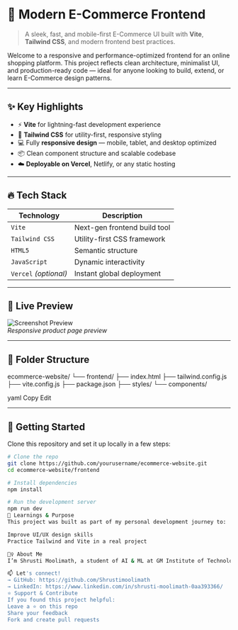 # 🛒 Modern E-Commerce Frontend

> A sleek, fast, and mobile-first E-Commerce UI built with **Vite**, **Tailwind CSS**, and modern frontend best practices.

Welcome to a responsive and performance-optimized frontend for an online shopping platform. This project reflects clean architecture, minimalist UI, and production-ready code — ideal for anyone looking to build, extend, or learn E-Commerce design patterns.

---

## ✨ Key Highlights

- ⚡ **Vite** for lightning-fast development experience
- 🎨 **Tailwind CSS** for utility-first, responsive styling
- 💻 Fully **responsive design** — mobile, tablet, and desktop optimized
- 📦 Clean component structure and scalable codebase
- ☁️ **Deployable on Vercel**, Netlify, or any static hosting

---

## 🔥 Tech Stack

| Technology | Description |
|------------|-------------|
| `Vite`     | Next-gen frontend build tool |
| `Tailwind CSS` | Utility-first CSS framework |
| `HTML5`    | Semantic structure |
| `JavaScript` | Dynamic interactivity |
| `Vercel` _(optional)_ | Instant global deployment |

---

## 📸 Live Preview

![Screenshot Preview](https://your-screenshot-link.com)  
*Responsive product page preview*

---

## 📂 Folder Structure

ecommerce-website/
└── frontend/
├── index.html
├── tailwind.config.js
├── vite.config.js
├── package.json
├── styles/
└── components/

yaml
Copy
Edit

---

## 🚀 Getting Started

Clone this repository and set it up locally in a few steps:

```bash
# Clone the repo
git clone https://github.com/yourusername/ecommerce-website.git
cd ecommerce-website/frontend

# Install dependencies
npm install

# Run the development server
npm run dev
🧠 Learnings & Purpose
This project was built as part of my personal development journey to:

Improve UI/UX design skills
Practice Tailwind and Vite in a real project

🙋‍♀️ About Me
I’m Shrusti Moolimath, a student of AI & ML at GM Institute of Technology. I have a strong interest in web development and machine learning, and I enjoy creating beautiful, functional, and performant interfaces.

📫 Let's connect!
→ GitHub: https://github.com/Shrustimoolimath
→ LinkedIn: https://www.linkedin.com/in/shrusti-moolimath-0aa393366/
⭐ Support & Contribute
If you found this project helpful:
Leave a ⭐ on this repo
Share your feedback
Fork and create pull requests

